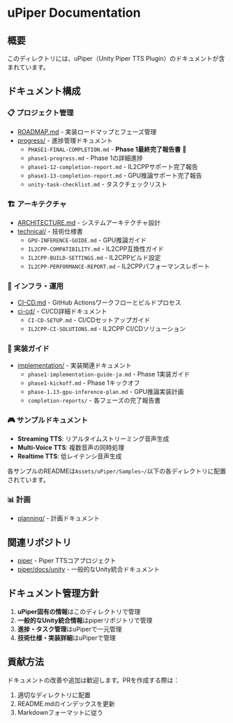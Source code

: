 # uPiper Documentation

## 概要

このディレクトリには、uPiper（Unity Piper TTS Plugin）のドキュメントが含まれています。

## ドキュメント構成

### 📋 プロジェクト管理
- [ROADMAP.md](./ROADMAP.md) - 実装ロードマップとフェーズ管理
- [progress/](./progress/) - 進捗管理ドキュメント
  - `PHASE1-FINAL-COMPLETION.md` - **Phase 1最終完了報告書** 🎉
  - `phase1-progress.md` - Phase 1の詳細進捗
  - `phase1-12-completion-report.md` - IL2CPPサポート完了報告
  - `phase1-13-completion-report.md` - GPU推論サポート完了報告
  - `unity-task-checklist.md` - タスクチェックリスト

### 🏗️ アーキテクチャ
- [ARCHITECTURE.md](./ARCHITECTURE.md) - システムアーキテクチャ設計
- [technical/](./technical/) - 技術仕様書
  - `GPU-INFERENCE-GUIDE.md` - GPU推論ガイド
  - `IL2CPP-COMPATIBILITY.md` - IL2CPP互換性ガイド
  - `IL2CPP-BUILD-SETTINGS.md` - IL2CPPビルド設定
  - `IL2CPP-PERFORMANCE-REPORT.md` - IL2CPPパフォーマンスレポート

### 🔧 インフラ・運用
- [CI-CD.md](./CI-CD.md) - GitHub Actionsワークフローとビルドプロセス
- [ci-cd/](./ci-cd/) - CI/CD詳細ドキュメント
  - `CI-CD-SETUP.md` - CI/CDセットアップガイド
  - `IL2CPP-CI-SOLUTIONS.md` - IL2CPP CI/CDソリューション

### 📝 実装ガイド
- [implementation/](./implementation/) - 実装関連ドキュメント
  - `phase1-implementation-guide-ja.md` - Phase 1実装ガイド
  - `phase1-kickoff.md` - Phase 1キックオフ
  - `phase-1.13-gpu-inference-plan.md` - GPU推論実装計画
  - `completion-reports/` - 各フェーズの完了報告書

### 🎮 サンプルドキュメント
- **Streaming TTS**: リアルタイムストリーミング音声生成
- **Multi-Voice TTS**: 複数音声の同時処理
- **Realtime TTS**: 低レイテンシ音声生成

各サンプルのREADMEは`Assets/uPiper/Samples~/`以下の各ディレクトリに配置されています。

### 📊 計画
- [planning/](./planning/) - 計画ドキュメント

## 関連リポジトリ

- [piper](https://github.com/rhasspy/piper) - Piper TTSコアプロジェクト
- [piper/docs/unity](https://github.com/rhasspy/piper/tree/master/docs/unity) - 一般的なUnity統合ドキュメント

## ドキュメント管理方針

1. **uPiper固有の情報**はこのディレクトリで管理
2. **一般的なUnity統合情報**はpiperリポジトリで管理
3. **進捗・タスク管理**はuPiperで一元管理
4. **技術仕様・実装詳細**はuPiperで管理

## 貢献方法

ドキュメントの改善や追加は歓迎します。PRを作成する際は：
1. 適切なディレクトリに配置
2. README.mdのインデックスを更新
3. Markdownフォーマットに従う